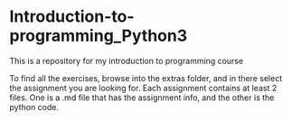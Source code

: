 # Introduction-to-programming_Python3

This is a repository for my introduction to programming course

To find all the exercises, browse into the extras folder, and in there select the assignment you are looking for.
Each assignment contains at least 2 files. One is a .md file that has the assignment info, and the other is the python code.
